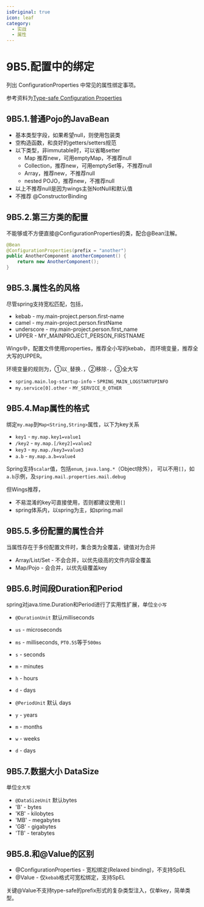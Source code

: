 ```yaml
---
isOriginal: true
icon: leaf
category:
  - 实战
  - 属性
---
```


# 9B5.配置中的绑定

列出 ConfigurationProperties 中常见的属性绑定事项。

参考资料为[Type-safe Configuration Properties](https://docs.spring.io/spring-boot/docs/current/reference/html/features.html#features.external-config.typesafe-configuration-properties)

## 9B5.1.普通Pojo的JavaBean

* 基本类型字段，如果希望null，则使用包装类
* 空构造函数，和良好的getters/setters规范
* 以下类型，非immutable时，可以省略setter
  - Map 推荐new，可用emptyMap，不推荐null
  - Collection，推荐new，可用emptySet等，不推荐null
  - Array，推荐new，不推荐null
  - nested POJO，推荐new，不推荐null
* 以上不推荐null是因为wings主张NotNull和默认值
* 不推荐 @ConstructorBinding

## 9B5.2.第三方类的配置

不能够或不方便直接@ConfigurationProperties的类，配合@Bean注解。

```java
@Bean
@ConfigurationProperties(prefix = "another")
public AnotherComponent anotherComponent() {
    return new AnotherComponent();
}
```

## 9B5.3.属性名的风格

尽管spring支持宽松匹配，包括，

* kebab - my.main-project.person.first-name
* camel - my.main-project.person.firstName
* underscore - my.main-project.person.first_name
* UPPER - MY_MAINPROJECT_PERSON_FIRSTNAME

Wings中，配置文件使用properties，推荐全小写的kebab，
而环境变量，推荐全大写的UPPER。

环境变量的规则为，①以`_`替换`.`，②移除`-`，③全大写

* `spring.main.log-startup-info` - `SPRING_MAIN_LOGSTARTUPINFO`
* `my.service[0].other` - `MY_SERVICE_0_OTHER`

## 9B5.4.Map属性的格式

绑定`my.map`到`Map<String,String>`属性，以下为key关系

* `key1` - `my.map.key1=value1`
* `/key2` - `my.map.[/key2]=value2`
* `key3` - `my.map./key3=value3`
* `a.b` - `my.map.a.b=value4`

Spring支持`scalar`值，包括`enum`, `java.lang.*`（Object除外），
可以不用`[]`，如`a.b`示例，及`spring.mail.properties.mail.debug`

但Wings推荐，

* 不易混淆的key可直接使用，否则都建议使用`[]`
* spring体系内，以spring为主，如spring.mail

## 9B5.5.多份配置的属性合并

当属性存在于多份配置文件时，集合类为全覆盖，键值对为合并

* Array/List/Set - 不会合并，以优先级高的文件内容全覆盖
* Map/Pojo - 会合并，以优先级覆盖key

## 9B5.6.时间段Duration和Period

spring对java.time.Duration和Period进行了实用性扩展，单位`全小写`

* `@DurationUnit` 默认milliseconds
* `us` - microseconds
* `ms` - milliseconds, `PT0.5S`等于`500ms`
* `s` - seconds
* `m` - minutes
* `h` - hours
* `d` - days

* `@PeriodUnit` 默认 days
* `y` - years
* `m` - months
* `w` - weeks
* `d` - days

## 9B5.7.数据大小 DataSize

单位`全大写`

* `@DataSizeUnit` 默认bytes
* 'B' - bytes
* 'KB' - kilobytes
* 'MB' - megabytes
* 'GB' - gigabytes
* 'TB' - terabytes

## 9B5.8.和@Value的区别

* @ConfigurationProperties - 宽松绑定(Relaxed binding)，不支持SpEL
* @Value - 仅`kebab`格式可宽松绑定，支持SpEL

关键@Value不支持type-safe的prefix形式的复杂类型注入，仅单key，简单类型。
